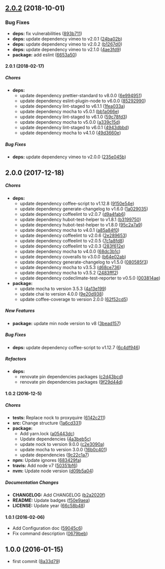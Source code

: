 ## [2.0.2](https://github.com/lgaticaq/hubot-vimeo/compare/v2.0.1...v2.0.2) (2018-10-01)


### Bug Fixes

* **deps:** fix vulnerabilities ([893b711](https://github.com/lgaticaq/hubot-vimeo/commit/893b711))
* **deps:** update dependency vimeo to v2.0.1 ([24ba02b](https://github.com/lgaticaq/hubot-vimeo/commit/24ba02b))
* **deps:** update dependency vimeo to v2.0.2 ([b1267d0](https://github.com/lgaticaq/hubot-vimeo/commit/b1267d0))
* **deps:** update dependency vimeo to v2.1.0 ([4ae3fd9](https://github.com/lgaticaq/hubot-vimeo/commit/4ae3fd9))
* **package:** add eslint ([6653a50](https://github.com/lgaticaq/hubot-vimeo/commit/6653a50))

#### 2.0.1 (2018-02-17)

##### Chores

* **deps:**
  *  update dependency prettier-standard to v8.0.0 ([6e994951](https://github.com/lgaticaq/hubot-vimeo/commit/6e9949519ee4b3adc90a2b3298a9a282feea7c53))
  *  update dependency eslint-plugin-node to v6.0.0 ([85292990](https://github.com/lgaticaq/hubot-vimeo/commit/85292990fe2e45aaf3501828af82bbac34d49f43))
  *  update dependency lint-staged to v6.1.1 ([1fea033a](https://github.com/lgaticaq/hubot-vimeo/commit/1fea033a20187505d0bc32e50c5ba955ea0dbee9))
  *  update dependency mocha to v5.0.1 ([bb1a066e](https://github.com/lgaticaq/hubot-vimeo/commit/bb1a066ef319851f3496b121859cf6e9bc1ea332))
  *  update dependency lint-staged to v6.1.0 ([59c78fd3](https://github.com/lgaticaq/hubot-vimeo/commit/59c78fd385f60c314487eaa0a932e40e4e79547c))
  *  update dependency mocha to v5.0.0 ([a339c15d](https://github.com/lgaticaq/hubot-vimeo/commit/a339c15d009fbe795e387ec6509f43c9bb29cbd3))
  *  update dependency lint-staged to v6.0.1 ([4943dbbd](https://github.com/lgaticaq/hubot-vimeo/commit/4943dbbd4d69a6fcb89f0bd4539286ae86fa5c53))
  *  update dependency mocha to v4.1.0 ([49d3660e](https://github.com/lgaticaq/hubot-vimeo/commit/49d3660e67ff7bd7d905ad2e8ad20474d87dfdb2))

##### Bug Fixes

* **deps:**  update dependency vimeo to v2.0.0 ([235e045b](https://github.com/lgaticaq/hubot-vimeo/commit/235e045b2272d77be65c44cc312a8315487636cd))

## 2.0.0 (2017-12-18)

##### Chores

* **deps:**
  *  update dependency coffee-script to v1.12.8 ([9150e54e](https://github.com/lgaticaq/hubot-vimeo/commit/9150e54e2563f2d9f9c0d33c95736b6bd8b62e41))
  *  update dependency generate-changelog to v1.6.0 ([1a029035](https://github.com/lgaticaq/hubot-vimeo/commit/1a02903576c97a271a4cae53d1481c334e70f118))
  *  update dependency coffeelint to v2.0.7 ([d9a4fab6](https://github.com/lgaticaq/hubot-vimeo/commit/d9a4fab6600b2513d0c3e6b5377b105e0b8b41ca))
  *  update dependency hubot-test-helper to v1.8.1 ([b3199750](https://github.com/lgaticaq/hubot-vimeo/commit/b3199750a72a9323068b33efe96e65af52a2f63d))
  *  update dependency hubot-test-helper to v1.8.0 ([95c2a7a9](https://github.com/lgaticaq/hubot-vimeo/commit/95c2a7a9da01c22871a445cb7247b9aebeacb316))
  *  update dependency mocha to v4.0.1 ([a85a84f0](https://github.com/lgaticaq/hubot-vimeo/commit/a85a84f0a126534d492b74d1524f2448e55570b5))
  *  update dependency coffeelint to v2.0.6 ([2e289653](https://github.com/lgaticaq/hubot-vimeo/commit/2e2896533bbc059b57605c08ae87338664e8cc1e))
  *  update dependency coffeelint to v2.0.5 ([7c1a8fd8](https://github.com/lgaticaq/hubot-vimeo/commit/7c1a8fd83b8f879801e266426533e92cb9511c48))
  *  update dependency coffeelint to v2.0.3 ([283f612e](https://github.com/lgaticaq/hubot-vimeo/commit/283f612ece069570598cd939ed94a40ff59243fa))
  *  update dependency mocha to v4.0.0 ([68dc3b1c](https://github.com/lgaticaq/hubot-vimeo/commit/68dc3b1c4989cdd3d3f14ea2342b2d3a58affb38))
  *  update dependency coveralls to v3.0.0 ([b64e02ab](https://github.com/lgaticaq/hubot-vimeo/commit/b64e02ab8c6d0de9c5b93d844cb44f41b1ea24a2))
  *  update dependency generate-changelog to v1.5.0 ([080585f3](https://github.com/lgaticaq/hubot-vimeo/commit/080585f3479e93681c9c545399efcafd38507643))
  *  update dependency mocha to v3.5.3 ([d68ce736](https://github.com/lgaticaq/hubot-vimeo/commit/d68ce736e9e7abfbf65eba3d539b476f4602a71c))
  *  update dependency mocha to v3.5.2 ([2483fff2](https://github.com/lgaticaq/hubot-vimeo/commit/2483fff2f53abeb74825b7122b847154c18da723))
  *  update dependency codeclimate-test-reporter to v0.5.0 ([003814ae](https://github.com/lgaticaq/hubot-vimeo/commit/003814aed67522ebd172f02316d7b310bb265836))
* **package:**
  *  update mocha to version 3.5.3 ([4a13e199](https://github.com/lgaticaq/hubot-vimeo/commit/4a13e19971e0c365e0506a5366e6b21aac09a44e))
  *  update chai to version 4.0.0 ([9e20d938](https://github.com/lgaticaq/hubot-vimeo/commit/9e20d9380f60976b1802346fbcbfee4d05b3790d))
  *  update coffee-coverage to version 2.0.0 ([62f52cd5](https://github.com/lgaticaq/hubot-vimeo/commit/62f52cd5dedab8b5261884ac51f0246681ddfe42))

##### New Features

* **package:**  update min node version to v8 ([3bead157](https://github.com/lgaticaq/hubot-vimeo/commit/3bead15713361a504a9893fb106a329e1f60c9ae))

##### Bug Fixes

* **deps:**  update dependency coffee-script to v1.12.7 ([6c4df946](https://github.com/lgaticaq/hubot-vimeo/commit/6c4df946479de609e1dc2759fefc8c8f95bacc7b))

##### Refactors

* **deps:**
  *  renovate pin dependencies packages ([c2d43bcd](https://github.com/lgaticaq/hubot-vimeo/commit/c2d43bcd7910d2300d2a18beefcc2f529c1932b0))
  *  renovate pin dependencies packages ([9f29d44d](https://github.com/lgaticaq/hubot-vimeo/commit/9f29d44dbf190612440c0fc182efe8fefb353f14))

#### 1.0.2 (2016-12-5)

##### Chores

* **tests:** Replace nock to proxyquire ([6142c211](https://github.com/lgaticaq/hubot-vimeo/commit/6142c2117357e7656fec7012489ee60dede67717))
* **src:** Change structure ([1a6cd331](https://github.com/lgaticaq/hubot-vimeo/commit/1a6cd331dc019f732faa173670541ace463558ee))
* **package:**
  * Add yarn.lock ([a05443dc](https://github.com/lgaticaq/hubot-vimeo/commit/a05443dc85b66ffd793341709689564e28141e6b))
  * Update dependencies ([4a3beb5c](https://github.com/lgaticaq/hubot-vimeo/commit/4a3beb5caed38cde5ebb488a90c082c70a7fcc87))
  * update nock to version 9.0.0 ([c2e3090a](https://github.com/lgaticaq/hubot-vimeo/commit/c2e3090aa3fe8657a6ca8fc7bdecae4c1b0071b3))
  * update mocha to version 3.0.0 ([16b0c401](https://github.com/lgaticaq/hubot-vimeo/commit/16b0c4015274159ec024e48afe7baedf523e548a))
  * update dependencies ([9c22c1a7](https://github.com/lgaticaq/hubot-vimeo/commit/9c22c1a7d27734b087de18d97c511d2d42f1d005))
* **npm:** Update ignores ([683429fa](https://github.com/lgaticaq/hubot-vimeo/commit/683429fa5bc4be7bec9d5fe90ef640bee94f1c36))
* **travis:** Add node v7 ([50351bf6](https://github.com/lgaticaq/hubot-vimeo/commit/50351bf672f9c04f5b810bcffd1cf231f1da1931))
* **nvm:** Update node version ([d09b5a04](https://github.com/lgaticaq/hubot-vimeo/commit/d09b5a044110cafbaa111852b01a3a956bd5b4d9))

##### Documentation Changes

* **CHANGELOG:** Add CHANGELOG ([b2a2020f](https://github.com/lgaticaq/hubot-vimeo/commit/b2a2020f80d2cd1666260337191e2cfe2e547375))
* **README:** Update badges ([f50e9aea](https://github.com/lgaticaq/hubot-vimeo/commit/f50e9aea33b654cecea488391e2fe1e7d9ce82cc))
* **LICENSE:** Update year ([66c58b48](https://github.com/lgaticaq/hubot-vimeo/commit/66c58b48843052591a075c8cbf0f5177bc2d16ee))

#### 1.0.1 (2016-02-06)

* Add Configuration doc ([59045c6](https://github.com/lgaticaq/hubot-vimeo/commit/59045c6))
* Fix command description ([0679beb](https://github.com/lgaticaq/hubot-vimeo/commit/0679beb))

## 1.0.0 (2016-01-15)

* first commit ([8a33d79](https://github.com/lgaticaq/hubot-vimeo/commit/8a33d79))

